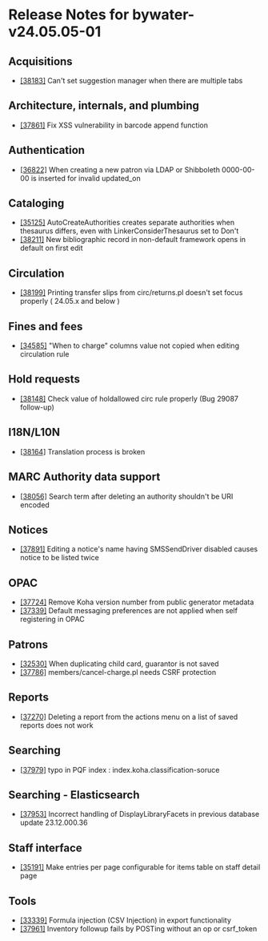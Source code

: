 
# Release Notes for bywater-v24.05.05-01

## Acquisitions

- [[38183]](http://bugs.koha-community.org/bugzilla3/show_bug.cgi?id=38183) Can't set suggestion manager when there are multiple tabs

## Architecture, internals, and plumbing

- [[37861]](http://bugs.koha-community.org/bugzilla3/show_bug.cgi?id=37861) Fix XSS vulnerability in barcode append function

## Authentication

- [[36822]](http://bugs.koha-community.org/bugzilla3/show_bug.cgi?id=36822) When creating a new patron via LDAP or Shibboleth 0000-00-00 is inserted for invalid updated_on

## Cataloging

- [[35125]](http://bugs.koha-community.org/bugzilla3/show_bug.cgi?id=35125) AutoCreateAuthorities creates separate authorities when thesaurus differs, even with LinkerConsiderThesaurus set to Don't
- [[38211]](http://bugs.koha-community.org/bugzilla3/show_bug.cgi?id=38211) New bibliographic record in non-default framework opens in default on first edit

## Circulation

- [[38199]](http://bugs.koha-community.org/bugzilla3/show_bug.cgi?id=38199) Printing transfer slips from circ/returns.pl doesn't set focus properly ( 24.05.x and below )

## Fines and fees

- [[34585]](http://bugs.koha-community.org/bugzilla3/show_bug.cgi?id=34585) "When to charge" columns value not copied when editing circulation rule

## Hold requests

- [[38148]](http://bugs.koha-community.org/bugzilla3/show_bug.cgi?id=38148) Check value of holdallowed circ rule properly (Bug 29087 follow-up)

## I18N/L10N

- [[38164]](http://bugs.koha-community.org/bugzilla3/show_bug.cgi?id=38164) Translation process is broken

## MARC Authority data support

- [[38056]](http://bugs.koha-community.org/bugzilla3/show_bug.cgi?id=38056) Search term after deleting an authority shouldn't be URI encoded

## Notices

- [[37891]](http://bugs.koha-community.org/bugzilla3/show_bug.cgi?id=37891) Editing a notice's name having SMSSendDriver disabled causes notice to be listed twice

## OPAC

- [[37724]](http://bugs.koha-community.org/bugzilla3/show_bug.cgi?id=37724) Remove Koha version number from public generator metadata
- [[37339]](http://bugs.koha-community.org/bugzilla3/show_bug.cgi?id=37339) Default messaging preferences are not applied when self registering in OPAC

## Patrons

- [[32530]](http://bugs.koha-community.org/bugzilla3/show_bug.cgi?id=32530) When duplicating child card, guarantor is not saved
- [[37786]](http://bugs.koha-community.org/bugzilla3/show_bug.cgi?id=37786) members/cancel-charge.pl needs CSRF protection

## Reports

- [[37270]](http://bugs.koha-community.org/bugzilla3/show_bug.cgi?id=37270) Deleting a report from the actions menu on a list of saved reports does not work

## Searching

- [[37979]](http://bugs.koha-community.org/bugzilla3/show_bug.cgi?id=37979) typo in PQF index : index.koha.classification-soruce

## Searching - Elasticsearch

- [[37953]](http://bugs.koha-community.org/bugzilla3/show_bug.cgi?id=37953) Incorrect handling of DisplayLibraryFacets in previous database update 23.12.000.36

## Staff interface

- [[35191]](http://bugs.koha-community.org/bugzilla3/show_bug.cgi?id=35191) Make entries per page configurable for items table on staff detail page

## Tools

- [[33339]](http://bugs.koha-community.org/bugzilla3/show_bug.cgi?id=33339) Formula injection (CSV Injection) in export functionality
- [[37961]](http://bugs.koha-community.org/bugzilla3/show_bug.cgi?id=37961) Inventory followup fails by POSTing without an op or csrf_token


